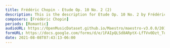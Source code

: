 ```yaml
---
title: Frédéric Chopin - Etude Op. 10 No. 2 (2)
description: This is the description for Etude Op. 10 No. 2 by Frédéric Chopin
composers: [Frédéric Chopin]
periods: [Romantic]
audioURL: https://OpenMusicDataset.github.io/Maestro/maestro-v3.0.0/2013/ORIG-MIDI_02_7_6_13_Group__MID--AUDIO_06_R1_2013_wav--3.midi
formURL: https://docs.google.com/forms/d/e/1FAIpQLSd8ARptX-LfTVv0Dzt_TurNg142oj6g6EXSBmoGvbkMmGYpMA/viewform
date: 2021-08-08T07:43:13-06:00
---
```

